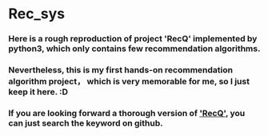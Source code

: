 # Rec_sys
### Here is a rough reproduction of project 'RecQ' implemented by python3, which only contains few recommendation algorithms.<br>
### Nevertheless, this is my first hands-on recommendation algorithm project， which is very memorable for me, so I just keep it here. :D<br>
### If you are looking forward a thorough version of ['RecQ'](https://github.com/Zoey-ZZQ/RecQ), you can just search the keyword on github.
